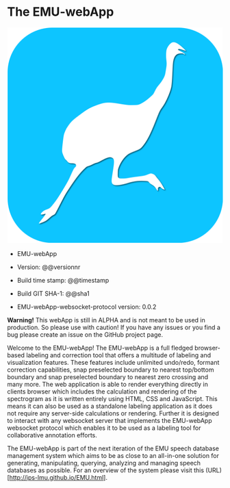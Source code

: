 # The EMU-webApp

<!---
author: Raphael Winkelmann
-->

![icon](assets/EMU-webAppIcon-roundCorners.svg)

- EMU-webApp
- Version: @@versionnr

- Build time stamp: @@timestamp
- Build GIT SHA-1: @@sha1
- EMU-webApp-websocket-protocol version: 0.0.2


**Warning!** This webApp is still in ALPHA and is not meant to be used in production. So please use with caution! If you 
have any issues or you find a bug please create an issue on the GitHub project page.

Welcome to the EMU-webApp! The EMU-webApp is a full fledged browser-based labeling and correction tool that offers a 
multitude of labeling and visualization features. These features include unlimited undo/redo, formant correction 
capabilities, snap preselected boundary to nearest top/bottom boundary and snap preselected boundary to nearest zero 
crossing and many more. The web application is able to render everything directly in clients browser which includes the 
calculation and rendering of the spectrogram as it is written entirely using HTML, CSS and JavaScript. This means it 
can also be used as a standalone labeling application as it does not require any server-side calculations or rendering. 
Further it is designed to interact with any websocket server that implements the EMU-webApp websocket protocol which 
enables it to be used as a labeling tool for collaborative annotation efforts.

The EMU-webApp is part of the next iteration of the EMU speech database management system which aims to be as close to 
an all-in-one solution for generating, manipulating, querying, analyzing and managing speech databases as possible. For 
an overview of the system please visit this (URL)[http://ips-lmu.github.io/EMU.html].


